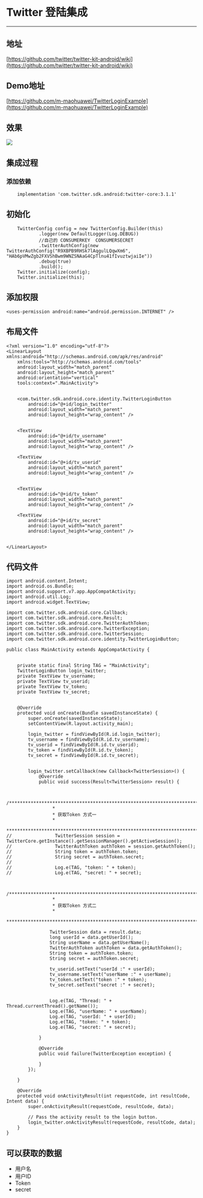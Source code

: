 # Twitter 登陆集成 #



----------

## 地址

[https://github.com/twitter/twitter-kit-android/wiki](https://github.com/twitter/twitter-kit-android/wiki)



## Demo地址

[https://github.com/m-maohuawei/TwitterLoginExample](https://github.com/m-maohuawei/TwitterLoginExample)


## 效果


![](https://i.imgur.com/tHN9co4.gif)


## 集成过程


### 添加依赖



        implementation 'com.twitter.sdk.android:twitter-core:3.1.1'


## 初始化

        TwitterConfig config = new TwitterConfig.Builder(this)
                .logger(new DefaultLogger(Log.DEBUG))
                //自己的 CONSUMERKEY  CONSUMERSECRET
                .twitterAuthConfig(new TwitterAuthConfig("R9XBPB9RHSk7lAqgulLQqwXm6", "HAb6pVMwZgb2FXVShBwm9WNZSNAaG4CpTlnu41fIvuztwjaiIe"))
                .debug(true)
                .build();
        Twitter.initialize(config);
        Twitter.initialize(this);


## 添加权限


    <uses-permission android:name="android.permission.INTERNET" />



## 布局文件


    <?xml version="1.0" encoding="utf-8"?>
    <LinearLayout xmlns:android="http://schemas.android.com/apk/res/android"
        xmlns:tools="http://schemas.android.com/tools"
        android:layout_width="match_parent"
        android:layout_height="match_parent"
        android:orientation="vertical"
        tools:context=".MainActivity">
    
    
        <com.twitter.sdk.android.core.identity.TwitterLoginButton
            android:id="@+id/login_twitter"
            android:layout_width="match_parent"
            android:layout_height="wrap_content" />
    
    
        <TextView
            android:id="@+id/tv_username"
            android:layout_width="match_parent"
            android:layout_height="wrap_content" />
    
        <TextView
            android:id="@+id/tv_userid"
            android:layout_width="match_parent"
            android:layout_height="wrap_content" />
    
    
        <TextView
            android:id="@+id/tv_token"
            android:layout_width="match_parent"
            android:layout_height="wrap_content" />
    
        <TextView
            android:id="@+id/tv_secret"
            android:layout_width="match_parent"
            android:layout_height="wrap_content" />
    
    
    </LinearLayout>



## 代码文件

    
    import android.content.Intent;
    import android.os.Bundle;
    import android.support.v7.app.AppCompatActivity;
    import android.util.Log;
    import android.widget.TextView;
    
    import com.twitter.sdk.android.core.Callback;
    import com.twitter.sdk.android.core.Result;
    import com.twitter.sdk.android.core.TwitterAuthToken;
    import com.twitter.sdk.android.core.TwitterException;
    import com.twitter.sdk.android.core.TwitterSession;
    import com.twitter.sdk.android.core.identity.TwitterLoginButton;
    
    public class MainActivity extends AppCompatActivity {
    
    
        private static final String TAG = "MainActivity";
        TwitterLoginButton login_twitter;
        private TextView tv_username;
        private TextView tv_userid;
        private TextView tv_token;
        private TextView tv_secret;
    
    
        @Override
        protected void onCreate(Bundle savedInstanceState) {
            super.onCreate(savedInstanceState);
            setContentView(R.layout.activity_main);
    
            login_twitter = findViewById(R.id.login_twitter);
            tv_username = findViewById(R.id.tv_username);
            tv_userid = findViewById(R.id.tv_userid);
            tv_token = findViewById(R.id.tv_token);
            tv_secret = findViewById(R.id.tv_secret);
    
    
            login_twitter.setCallback(new Callback<TwitterSession>() {
                @Override
                public void success(Result<TwitterSession> result) {
    
    
                    /**********************************************************************
                     *
                     * 获取Token 方式一
                     *
                     ***********************************************************************/
    //                TwitterSession session = TwitterCore.getInstance().getSessionManager().getActiveSession();
    //                TwitterAuthToken authToken = session.getAuthToken();
    //                String token = authToken.token;
    //                String secret = authToken.secret;
    //
    //                Log.e(TAG, "token: " + token);
    //                Log.e(TAG, "secret: " + secret);
    
    
                    /**********************************************************************
                     *
                     * 获取Token 方式二
                     *
                     ***********************************************************************/
    
                    TwitterSession data = result.data;
                    long userId = data.getUserId();
                    String userName = data.getUserName();
                    TwitterAuthToken authToken = data.getAuthToken();
                    String token = authToken.token;
                    String secret = authToken.secret;
    
                    tv_userid.setText("userId :" + userId);
                    tv_username.setText("userName :" + userName);
                    tv_token.setText("token :" + token);
                    tv_secret.setText("secret :" + secret);
    
    
                    Log.e(TAG, "Thread: " + Thread.currentThread().getName());
                    Log.e(TAG, "userName: " + userName);
                    Log.e(TAG, "userId: " + userId);
                    Log.e(TAG, "token: " + token);
                    Log.e(TAG, "secret: " + secret);
    
                }
    
                @Override
                public void failure(TwitterException exception) {
    
                }
            });
    
        }
    
        @Override
        protected void onActivityResult(int requestCode, int resultCode, Intent data) {
            super.onActivityResult(requestCode, resultCode, data);
    
            // Pass the activity result to the login button.
            login_twitter.onActivityResult(requestCode, resultCode, data);
        }
    }
    
    
## 可以获取的数据


- 用户名
- 用户ID
- Token
- secret




    
    

